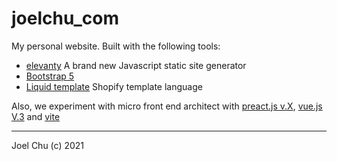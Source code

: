 # joelchu_com

My personal website. Built with the following tools:

- [elevanty](https://www.11ty.dev) A brand new Javascript static site generator
- [Bootstrap 5](https://getbootstrap.com)
- [Liquid template](https://shopify.github.io/liquid/) Shopify template language

Also, we experiment with micro front end architect with [preact.js v.X](https://preactjs.com/), [vue.js V.3](https://vuejs.org/) and [vite](https://vitejs.dev)

---

Joel Chu (c) 2021
